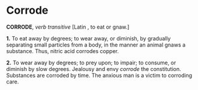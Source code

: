 # Corrode

**CORRODE**, _verb transitive_ \[Latin , to eat or gnaw.\]

**1.** To eat away by degrees; to wear away, or diminish, by gradually separating small particles from a body, in the manner an animal gnaws a substance. Thus, nitric acid corrodes copper.

**2.** To wear away by degrees; to prey upon; to impair; to consume, or diminish by slow degrees. Jealousy and envy _corrode_ the constitution. Substances are corroded by time. The anxious man is a victim to corroding care.